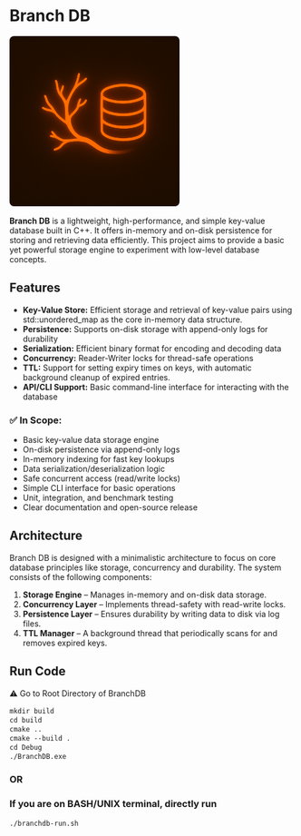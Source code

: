 # Branch DB
<img src="./assets/Branch-DB-LOGO-orange.png" width=300 height=300 style="border-radius: 8px"/>

**Branch DB** is a lightweight, high-performance, and simple key-value database built in C++. It offers in-memory and on-disk persistence for storing and retrieving data efficiently. This project aims to provide a basic yet powerful storage engine to experiment with low-level database concepts.

## Features

- **Key-Value Store:** Efficient storage and retrieval of key-value pairs using std::unordered_map as the core in-memory data structure.
- **Persistence:** Supports on-disk storage with append-only logs for durability
- **Serialization:** Efficient binary format for encoding and decoding data
- **Concurrency:** Reader-Writer locks for thread-safe operations
- **TTL:** Support for setting expiry times on keys, with automatic background cleanup of expired entries.
- **API/CLI Support:** Basic command-line interface for interacting with the database


### ✅ In Scope:
- Basic key-value data storage engine
- On-disk persistence via append-only logs
- In-memory indexing for fast key lookups
- Data serialization/deserialization logic
- Safe concurrent access (read/write locks)
- Simple CLI interface for basic operations
- Unit, integration, and benchmark testing
- Clear documentation and open-source release

## Architecture

Branch DB is designed with a minimalistic architecture to focus on core database principles like storage, concurrency and durability. The system consists of the following components:

1. **Storage Engine** – Manages in-memory and on-disk data storage.
2. **Concurrency Layer** – Implements thread-safety with read-write locks.
3. **Persistence Layer** – Ensures durability by writing data to disk via log files.
4. **TTL Manager** – A background thread that periodically scans for and removes expired keys.

## Run Code
⚠️ Go to Root Directory of BranchDB
```
mkdir build
cd build
cmake ..
cmake --build .
cd Debug
./BranchDB.exe
```
### OR
### If you are on BASH/UNIX terminal, directly run
```
./branchdb-run.sh
```